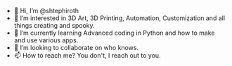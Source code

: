 - 👋 Hi, I’m @shtephiroth
- 👀 I’m interested in 3D Art, 3D Printing, Automation, Customization and all things creating and spooky.
- 🌱 I’m currently learning Advanced coding in Python and how to make and use various apps.
- 💞️ I’m looking to collaborate on who knows.
- 📫 How to reach me? You don't, I reach out to you.

<!---
shtephiroth/shtephiroth is a ✨ special ✨ repository because its `README.md` (this file) appears on your GitHub profile.
You can click the Preview link to take a look at your changes.
--->
